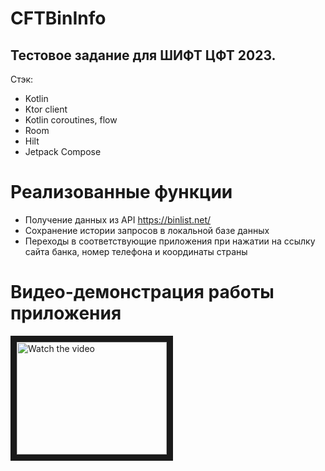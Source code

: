 # CFTBinInfo
Тестовое задание для ШИФТ ЦФТ 2023.
---
Стэк:
+ Kotlin
+ Ktor client
+ Kotlin coroutines, flow
+ Room
+ Hilt
+ Jetpack Compose

# Реализованные функции
+ Получение данных из API https://binlist.net/
+ Сохранение истории запросов в локальной базе данных
+ Переходы в соответствующие приложения при нажатии на ссылку сайта банка, номер телефона и координаты страны 

# Видео-демонстрация работы приложения

<a href="http://www.youtube.com/watch?feature=player_embedded&v=9xoj2XrULB4" target="_blank">
 <img src="http://img.youtube.com/vi/9xoj2XrULB4/hqdefault.jpg" alt="Watch the video" width="240" height="180" border="10" />
</a>

